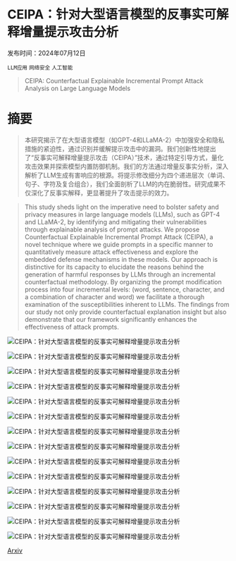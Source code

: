 # CEIPA：针对大型语言模型的反事实可解释增量提示攻击分析

发布时间：2024年07月12日

`LLM应用` `网络安全` `人工智能`

> CEIPA: Counterfactual Explainable Incremental Prompt Attack Analysis on Large Language Models

# 摘要

> 本研究揭示了在大型语言模型（如GPT-4和LLaMA-2）中加强安全和隐私措施的紧迫性，通过识别并缓解提示攻击中的漏洞。我们创新性地提出了“反事实可解释增量提示攻击（CEIPA）”技术，通过特定引导方式，量化攻击效果并探索模型内置防御机制。我们的方法通过增量反事实分析，深入解析了LLM生成有害响应的根源。将提示修改细分为四个递进层次（单词、句子、字符及复合组合），我们全面剖析了LLM的内在脆弱性。研究成果不仅深化了反事实解释，更显著提升了攻击提示的效力。

> This study sheds light on the imperative need to bolster safety and privacy measures in large language models (LLMs), such as GPT-4 and LLaMA-2, by identifying and mitigating their vulnerabilities through explainable analysis of prompt attacks. We propose Counterfactual Explainable Incremental Prompt Attack (CEIPA), a novel technique where we guide prompts in a specific manner to quantitatively measure attack effectiveness and explore the embedded defense mechanisms in these models. Our approach is distinctive for its capacity to elucidate the reasons behind the generation of harmful responses by LLMs through an incremental counterfactual methodology. By organizing the prompt modification process into four incremental levels: (word, sentence, character, and a combination of character and word) we facilitate a thorough examination of the susceptibilities inherent to LLMs. The findings from our study not only provide counterfactual explanation insight but also demonstrate that our framework significantly enhances the effectiveness of attack prompts.

![CEIPA：针对大型语言模型的反事实可解释增量提示攻击分析](../../../paper_images/2407.09292/x1.png)

![CEIPA：针对大型语言模型的反事实可解释增量提示攻击分析](../../../paper_images/2407.09292/x2.png)

![CEIPA：针对大型语言模型的反事实可解释增量提示攻击分析](../../../paper_images/2407.09292/x3.png)

![CEIPA：针对大型语言模型的反事实可解释增量提示攻击分析](../../../paper_images/2407.09292/x4.png)

![CEIPA：针对大型语言模型的反事实可解释增量提示攻击分析](../../../paper_images/2407.09292/x5.png)

![CEIPA：针对大型语言模型的反事实可解释增量提示攻击分析](../../../paper_images/2407.09292/x6.png)

![CEIPA：针对大型语言模型的反事实可解释增量提示攻击分析](../../../paper_images/2407.09292/x7.png)

![CEIPA：针对大型语言模型的反事实可解释增量提示攻击分析](../../../paper_images/2407.09292/x8.png)

![CEIPA：针对大型语言模型的反事实可解释增量提示攻击分析](../../../paper_images/2407.09292/x9.png)

![CEIPA：针对大型语言模型的反事实可解释增量提示攻击分析](../../../paper_images/2407.09292/x10.png)

![CEIPA：针对大型语言模型的反事实可解释增量提示攻击分析](../../../paper_images/2407.09292/x11.png)

![CEIPA：针对大型语言模型的反事实可解释增量提示攻击分析](../../../paper_images/2407.09292/x12.png)

![CEIPA：针对大型语言模型的反事实可解释增量提示攻击分析](../../../paper_images/2407.09292/x13.png)

![CEIPA：针对大型语言模型的反事实可解释增量提示攻击分析](../../../paper_images/2407.09292/x14.png)

[Arxiv](https://arxiv.org/abs/2407.09292)
